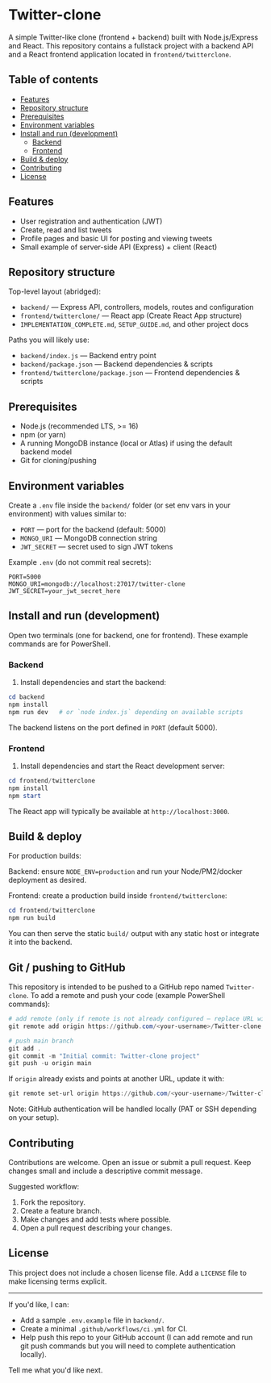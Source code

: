 # Twitter-clone

A simple Twitter-like clone (frontend + backend) built with Node.js/Express and React. This repository contains a fullstack project with a backend API and a React frontend application located in `frontend/twitterclone`.

## Table of contents

- [Features](#features)
- [Repository structure](#repository-structure)
- [Prerequisites](#prerequisites)
- [Environment variables](#environment-variables)
- [Install and run (development)](#install-and-run-development)
	- [Backend](#backend)
	- [Frontend](#frontend)
- [Build & deploy](#build--deploy)
- [Contributing](#contributing)
- [License](#license)

## Features

- User registration and authentication (JWT)
- Create, read and list tweets
- Profile pages and basic UI for posting and viewing tweets
- Small example of server-side API (Express) + client (React)

## Repository structure

Top-level layout (abridged):

- `backend/` — Express API, controllers, models, routes and configuration
- `frontend/twitterclone/` — React app (Create React App structure)
- `IMPLEMENTATION_COMPLETE.md`, `SETUP_GUIDE.md`, and other project docs

Paths you will likely use:

- `backend/index.js` — Backend entry point
- `backend/package.json` — Backend dependencies & scripts
- `frontend/twitterclone/package.json` — Frontend dependencies & scripts

## Prerequisites

- Node.js (recommended LTS, >= 16)
- npm (or yarn)
- A running MongoDB instance (local or Atlas) if using the default backend model
- Git for cloning/pushing

## Environment variables

Create a `.env` file inside the `backend/` folder (or set env vars in your environment) with values similar to:

- `PORT` — port for the backend (default: 5000)
- `MONGO_URI` — MongoDB connection string
- `JWT_SECRET` — secret used to sign JWT tokens

Example `.env` (do not commit real secrets):

```
PORT=5000
MONGO_URI=mongodb://localhost:27017/twitter-clone
JWT_SECRET=your_jwt_secret_here
```

## Install and run (development)

Open two terminals (one for backend, one for frontend). These example commands are for PowerShell.

### Backend

1. Install dependencies and start the backend:

```powershell
cd backend
npm install
npm run dev   # or `node index.js` depending on available scripts
```

The backend listens on the port defined in `PORT` (default 5000).

### Frontend

1. Install dependencies and start the React development server:

```powershell
cd frontend/twitterclone
npm install
npm start
```

The React app will typically be available at `http://localhost:3000`.

## Build & deploy

For production builds:

Backend: ensure `NODE_ENV=production` and run your Node/PM2/docker deployment as desired.

Frontend: create a production build inside `frontend/twitterclone`:

```powershell
cd frontend/twitterclone
npm run build
```

You can then serve the static `build/` output with any static host or integrate it into the backend.

## Git / pushing to GitHub

This repository is intended to be pushed to a GitHub repo named `Twitter-clone`. To add a remote and push your code (example PowerShell commands):

```powershell
# add remote (only if remote is not already configured — replace URL with your repo)
git remote add origin https://github.com/<your-username>/Twitter-clone.git

# push main branch
git add .
git commit -m "Initial commit: Twitter-clone project"
git push -u origin main
```

If `origin` already exists and points at another URL, update it with:

```powershell
git remote set-url origin https://github.com/<your-username>/Twitter-clone.git
```

Note: GitHub authentication will be handled locally (PAT or SSH depending on your setup).

## Contributing

Contributions are welcome. Open an issue or submit a pull request. Keep changes small and include a descriptive commit message.

Suggested workflow:

1. Fork the repository.
2. Create a feature branch.
3. Make changes and add tests where possible.
4. Open a pull request describing your changes.

## License

This project does not include a chosen license file. Add a `LICENSE` file to make licensing terms explicit.

---

If you'd like, I can:

- Add a sample `.env.example` file in `backend/`.
- Create a minimal `.github/workflows/ci.yml` for CI.
- Help push this repo to your GitHub account (I can add remote and run git push commands but you will need to complete authentication locally).

Tell me what you'd like next.

